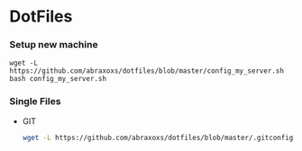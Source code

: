 # DotFiles

### Setup new machine

```
wget -L https://github.com/abraxoxs/dotfiles/blob/master/config_my_server.sh
bash config_my_server.sh
```

### Single Files

- GIT
  ```bash
  wget -L https://github.com/abraxoxs/dotfiles/blob/master/.gitconfig
  ```


